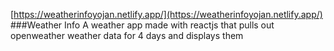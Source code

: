 [https://weatherinfoyojan.netlify.app/](https://weatherinfoyojan.netlify.app/)
###Weather Info
A weather app made with reactjs that pulls out openweather weather data for 4 days and displays them
